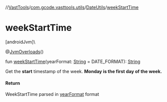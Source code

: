 //[VastTools](../../../index.md)/[com.gcode.vasttools.utils](../index.md)/[DateUtils](index.md)/[weekStartTime](week-start-time.md)

# weekStartTime

[androidJvm]\

@[JvmOverloads](https://kotlinlang.org/api/latest/jvm/stdlib/kotlin.jvm/-jvm-overloads/index.html)()

fun [weekStartTime](week-start-time.md)(yearFormat: [String](https://kotlinlang.org/api/latest/jvm/stdlib/kotlin/-string/index.html) = DATE_FORMAT): [String](https://kotlinlang.org/api/latest/jvm/stdlib/kotlin/-string/index.html)

Get the **start** timestamp of the week. **Monday is the first day of the week.**

#### Return

WeekStartTime parsed in [yearFormat](week-start-time.md) format
